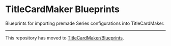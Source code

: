 # TitleCardMaker Blueprints

Blueprints for importing premade Series configurations into TitleCardMaker.

---

This repository has moved to [TitleCardMaker/Blueprints](https://github.com/TitleCardMaker/Blueprints).
